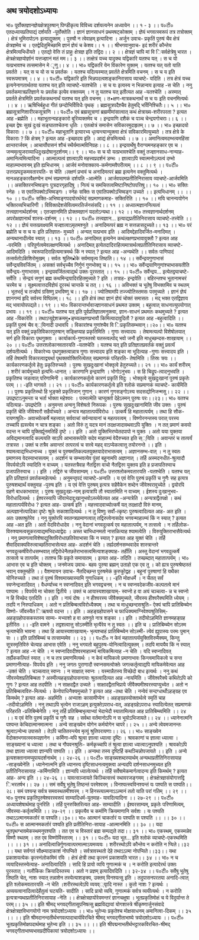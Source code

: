 ## अथ त्रयोदशोऽध्यायः
भा० पूर्वोक्तज्ञानज्ञेयक्षेत्रपुरुषान् पिण्डीकृत्य विविच्य दर्शयत्यनेन अध्यायेन ।। १ - ३ ।।
प०टी० एतदध्यायप्रतिपाद्यं दर्शयति -पूर्वोक्तेति । ज्ञानं ज्ञानसाधनं प्रथमषट्कोक्तम् । ज्ञेयं भगवत्स्वरूपं तत्र तत्रोक्तम् । क्षेत्रं भूमिरापोऽनः इत्याद्युक्तम् । पुरुषौ न त्वेवाहम् इत्यादिना । 
अर्जुन उवाच-
प्रकृतिं पुरुषं चैव क्षेत्रं क्षेत्रज्ञमेव च ।
एतद्वेदितुमिच्छामि ज्ञानं ज्ञेयं च केशव।। १ ।।
श्रीभगवानुवाच-
इदं शरीरं कौन्तेय क्षेत्रमित्यभिधीयते ।
एतद्यो वेत्ति तं प्राहुः क्षेत्रज्ञ इति तद्विदः।। २ ।।
क्षेत्रज्ञं चापि मां वि िसर्वक्षेत्रेषु भारत ।
क्षेत्रक्षेत्रज्ञयोर्ज्ञानं यत्तज्ज्ञानं मतं मम।। ३ ।।
तत्क्षेत्रं यच्च यादृक्च यद्विकारि यतश्च यत् ।
स च यो यत्प्रभावश्च तत्समासेन मे ृणु।। ४ ।।
भा० यद्विकारि येन विकारेण युक्तम् । यतश्च यत् यतो याति प्रवर्तते । यत् स च यो  स च प्रवर्तकः । यतश्च यदित्यस्मात् प्रवर्तते क्षेत्रमिति वचनम् । स च य इति स्वरूपमात्रम् ।। ४ ।।
प०टी० यद्विकारि इति भिन्नपदत्वशङ्कानिरासाय व्याचष्टे- यदिति । तत्र क्षेत्रं यच्च इत्यनेनागतार्थतया यतश्च यत् इति व्याचष्टे-यतश्चेति । स च यः इत्यस्य न भिन्नान्वय इत्याह -स चेति । ननु प्रवर्तकमात्रप्रतिज्ञाने यः प्रवर्तक इत्येव वक्तव्यम् । 
न तु यतश्च यत् इतीत्यत आह -यतश्चेति । अस्मात् प्रवर्तते क्षेत्रमिति प्रवर्तककथनार्थं यतश्च यत् इति वचनम् । त•क्षण-मात्रकथनार्थं स च यः इति वचनमित्यर्थः ।। ४ ।। 
ऋषिभिर्बहुधा गीतं छन्दोभिर्विविधैः पृथक् ।
ब्रह्मसूत्रपदैश्चैव हेतुमदि् भर्विनिश्चितैः।। ५ ।।
भा० ब्रह्मसूत्राणिशारीरकसूत्राणि ।। 
प०टी० एवं ब्रह्मसूत्राणां ब्रह्ममीमांसात्वात् कथं क्षेत्राख्य-शरीरपरता ? इत्यत आह -ब्रह्मेति ।। 
महाभूतान्यहङ्कारो बुरिव्यक्तमेव च ।
इन्द्रयाणि दशैकं च पञ्च चेन्द्रयगोचराः।। ६ ।।
इच्छा द्वेषः सुखं दुःखं सङ्घातश्चेतना धृतिः ।
एतत्क्षेत्रं समासेन सविकारमुदाहृतम्।। ७ ।।
भा० इच्छादयो विकाराः ।। ७ ।।
प०टी० महाभूतानि इत्यारभ्य धृत्यन्त्यान्युक्त्वा क्षेत्रं सविकारमित्युच्यते । तत्र क्षेत्रे के विकाराः ? किं क्षेत्रम् ? इत्यत आह -इच्छादय इति । आद्यं क्षेत्रमित्यर्थः ।। ७ ।। 
अमानित्वमदम्भत्वमहिंसा क्षान्तरार्जवम् ।
आचार्योपासनं शौचं स्थैर्यमात्मविनिग्रहः।। ८ ।।
इन्द्रयार्थेषु वैराग्यमनहङ्कार एव च ।
जन्ममृत्युजराव्याधिदुःखदोषानुदर्शनम्।। ९ ।।
भा० स च यो यत्प्रभावश्चेति वक्तुं तज्ज्ञानसाध-नान्याह- अमानित्वमित्यादिना । आत्माल्पत्वं ज्ञात्वाऽपि महत्त्वप्रदर्शनं डम्भः । ज्ञात्वाऽपि स्वात्मनोऽल्पत्वं दम्भो माहात्म्यभावनम् इति ह्यभिधानम् । आर्जवं मनोवाक्काय-कर्मणामवैपरीत्यम् ।। ८ ।। ९ ।।
प०टी० उत्तरप्रघट्टकमवतारयति- स चेति ।लक्षणं प्रभावं च अनादिमत्परं ब्रह्म इत्यनेन वक्तुमित्यर्थः । मानअहङ्कारवैक्षण्येन दम्भं सप्रमाणकं दर्शयति -आत्मेति । आर्जवपदमप्रतीतिनिरासाय व्याचष्टे-आर्जवमिति ।। 
असक्तिरनभिष्वङ्गः पुत्रदारगृहादिषु ।
नित्यं च समचित्तत्वमिष्टानिष्टोपपत्तिषु।। १० ।।
भा० सक्तिः स्नेहः । स एवातिपक्वोऽभिष्वङ्गः । स्नेहः सक्तिः स एवातिपक्वोऽभिष्वङ्ग उच्यते ।। इत्यभिधानम् ।। 
।। १० ।।
प०टी० सक्ति-अभिष्वङ्गपदयोरर्थभेदं सप्रमाणकमाह- सक्तिरिति ।। १० ।।
मयि चानन्ययोगेन भक्तिरव्यभिचारिणी ।
विविक्तदेशसेवित्वमरतिर्जनसंसदि।। ११ ।।
अध्यात्मज्ञाननित्यत्वं तत्त्वज्ञानार्थदर्शनम् ।
एतज्ज्ञानमिति प्रोक्तमज्ञानं यदतोऽन्यथा।। १२ ।।
भा० तत्त्वज्ञानार्थदर्शनम् अपरोक्षज्ञानार्थं शास्त्र-दर्शनम् ।। १२ ।।
प०टी० तत्त्वज्ञान... इत्याद्यप्रतीतिनिरासाय व्याचष्टे-तत्त्वेति ।। १२ ।।
ज्ञेयं यत्तत्प्रवक्ष्यामि यज्ज्ञात्वाऽमृतमश्नुते ।
अनादिमत्परं ब्रह्म न सत्तन्नासदुच्यते।। १३ ।।
भा० परं ब्रह्मेति च स च यः इति प्रतिज्ञात-
मुच्यते । अन्यत् यत्प्रभाव इति । आदिमद्देहादिवर्जित-मनादिमत् । अन्यथानादीत्येव स्यात् ।। १३ ।।
प०टी० अनादिमत् इत्यनेन कथंलक्षणप्रभावावुक्तौ ? इत्यत आह -परमिति । परिपूर्णत्वमेवलक्षणमित्यर्थः । अनादिमत् इत्येतदादिराहित्यमात्रार्थत्वप्रतीतिनिरासाय व्याचष्टे-आदिमदिति । स्वरूपादिराहित्यमात्रमर्थः किं न स्यात् ? इत्यत आह -अन्यथेति ।। 
सर्वतः पाणिपादं तत्सर्वतोऽक्षिशिरोमुखम् ।
सर्वतः श्रुतिम•ोके  सर्वमावृत्य तिष्ठति।। १४ ।।
सर्वेन्द्रयगुणाभासं सर्वेन्द्रयविवर्जितम् ।
असक्तं सर्वभृच्चैव निर्गुणं गुणभोक्तृ च।। १५ ।।
भा० सर्वेन्द्रयाणिगुणांश्चाभासयतीति सर्वेन्द्रय-गुणाभासम् । इन्द्रयवर्जितत्वाद्यर्थ उक्तः पुरस्तात् ।। १५ ।।
प०टी० सर्वेन्द्रय... इत्येतद्व्याचष्टे- सर्वेति । सेन्द्रयं सगुणं ब्रह्म कथमिन्द्रयादिरहितमुच्यते ? इति । तत्राह- इन्द्रयेति ।
बहिरन्तश्च भूतानामचरं चरमेव च ।
सूक्ष्मत्वात्तदविज्ञेयं दूरस्थं चान्तके च तत् ।। १६ ।।
अविभक्तं च भूतेषु विभक्तमिव च स्थतम् ।
भूतभर्तृ च तज्ज्ञेयं ग्रसिष्णु प्रभविष्णु च।। १७ ।।
ज्योतिषामपि तज्ज्योतिस्तमसः परमुच्यते ।
ज्ञानं ज्ञेयं ज्ञानगम्यं हृदि सर्वस्य विष्ठितम्।। १८ ।।
इति क्षेत्रं तथा ज्ञानं ज्ञेयं चोक्तं समासतः ।
मद् भक्त एतद्विज्ञाय मद् भावायोपपद्यते।। १९ ।।
भा० विकारान्तर्भावाज्ज्ञानसाधनं प्रथमत उक्तम् । बहुत्वात् साधनात्युपयोगात् प्रभावः ।। १९ ।।
प०टी० यतश्च यत् इति पूर्वप्रतिज्ञातमनुक्त्वा, ज्ञान-साधनं प्रथमतः कथमुच्यते ? इत्यत आह -विकारेति । तथाऽप्युद्देशक्रममु•ङ्घ्यलक्षणप्रभावौ किमित्यादावुदितौ ? इत्यत आह -बहुत्वादिति ।। 
प्रकृतिं पुरुषं चैव व््यिनादी उभावपि ।
विकारांश्च गुणांश्चैव वि िप्रकृतिसम्भवान्।।२०।।
भा० यतश्च यत् इति वक्तुं प्रकृतिविकारपुरुषान् सङ्क्षिप्याह प्रकृतिमिति । गुणाः सत्त्वादयः । तेषामत्यल्पो विशेषोलयात् सर्ग इति विकाराः पृथगुक्ताः । कार्याकार्य-गुणास्तस्रो यतस्त्वल्पोद् भवो जनौ इति माधुच्छन्दस-शाखायाम् ।। २० ।।
प०टी० उत्तरश्लोकानवतारयति -यतश्चेति । यतश्च यत् इति प्रतिज्ञातप्रवर्तकं वक्तुं प्रवर्त्यं दर्शयतीत्यर्थः । विकारेभ्यः पृथगुक्तत्वान्नात्र गुणाः सत्त्वादय इति शङ्का मा भूदित्याह -गुणाः सत्त्वादय इति । तर्हि तेषामपि विकारत्वाद्व्यर्था पृथक्तवोक्तिरित्येतत् सप्रमाणकं परिहरति- तेषामिति । तिस्रः त्रयः ।।
कार्यकारणकर्तृत्वे हेतुः प्रकृतिरुच्यते ।
पुरुषः सुखदुःखानां भोक्तृत्वे हेतुरुच्यते।। २१ ।।
भा० कार्यं शरीरम् । शरीरं कार्यमुच्यते इत्यभि-धानात् । कारणानि इन्द्रयाणि । भोगोऽनुभवः । स हि चिद्रूप-त्वादनुभवति । प्रकृतिश्च जडत्वात् परिणामिनी ।
कार्यकारणकर्तृत्वे कारणं प्रकृतिं विदुः ।
भोक्तृत्वे सुखदुःखानां पुरुषं प्रकृतेः परम् ।।
-इति भागवते ।। २१ ।।
प०टी० कार्यकारणकर्तृत्वे इति श्लोकं सप्रमाणकं व्याचष्टे- कार्यमिति ।। 
पुरुषः प्रकृतिस्थो हि भुङ्क्ते प्रकृतिजान् गुणान् ।
कारणं गुणसङ्गोऽस्य सदसद्योनिजन्मसु।। २२ ।।
उपद्रष्टाऽनुमन्ता च भर्ता भोक्ता महेश्वरः ।
परमात्मेति चाप्युक्तो देहेऽस्मन् पुरुषः परः।।२३।।
भा० यतश्च यदित्याह- उपद्रष्टेति । अनुमन्ता अन्वनु विशेषतो निरूपकः । पुरुषः सुखदुःखानामिति जीव उक्तः । पुरुषं प्रकृतिं चेति जीवेश्वरौ सहैवोच्यते । अन्यत्र महातात्पर्यविरोधः । उत्कर्षे हि महातात्पर्यम् । तथा हि सौक-रायणश्रुतिः-
अवाच्योत्कर्षे महत्त्वात् सर्ववाचां 
सर्वन्यायानां च महत्परत्वम् ।
विष्णोरनन्तस्य परात् परस्य 
तच्चापि ह्यस्त्येव न चात्र शङ्का । 
अतो विरुं तु यदत्र मानं 
तदक्षजादावथवाऽपि युक्तिः । 
न तत् प्रमाणं कवयो वदन्त 
न चापि युक्तिर्ह्यूनमतिर्हि दृष्टे ।। इति ।
अतो युक्तिभिरप्येतदपापो न युक्तः । अतो यया युक्तया अविद्यमानत्वादि कल्पयति साऽपि आभासरूपेति सदेव माहात्म्यं वेदैरुच्यत इति स््यिति । अवान्तरं च तात्पर्यं तत्रास्त । उक्तं च तत्रैव अवान्तरं तत्परत्वं च सत्त्वे महद् वाऽप्येकत्वात्तु तयोरनन्ते ।। इति । श्यामत्वाद्यभिधानाच्च । युक्तं च पुरुषमतिकल्पतयुक्तयादेराभासत्वम् । अज्ञानसम्भ-वात् । न तु स्वतः प्रमाणस्य वेदस्याभासत्वम् । अदर्शनं च सम्भवत्येव पुंसां बहूनामपि अज्ञानात् । तर्हि अस्मदनधीत-श्रुत्यादौ विपर्ययोऽपि स्यादिति न वाच्यम् । यतस्तत्रैवाह नैतद्विरुा वाचो नैतद्विरुा युक्तय इति ह प्रजापतिरुवाच प्रजापतिरुवाच ।। इति । तद्विरुं च जीवसाम्यम् । 
प०टी० उत्तरश्लोकमवतारयति -यतश्चेति । यतश्च यत् इति प्रतिज्ञातं प्रवर्तकमाहेत्यर्थः । अनुमन्तृपदं व्याचष्टे-अन्वति । य एवं वेत्ति पुरुषं प्रकृतिं च गुणैः सह इत्यत्र पुरुषशब्दार्थं वक्तुमाह -पुरुष इति । य एवं वेत्ति पुरुषम् इत्यत्र सहैवैकेन शब्देन जीवेश्वरावुच्येते । द्वयोरपि ग्रहणे बाधकाभावात् । पुरुषः सुखदुःखा-नाम् इत्यत्रापि तौ स्यातामिति न वाच्यम् । ईशस्य दुःखानुभव-विरोधादित्यर्थः । ईश्वरस्यापि जीवाभेदाद्दुःखानुभवोऽस्त्येवेत्यत आह -अन्यत्रेति । अन्यत्राद्वैतपक्षे । कथं महातात्पर्यविरोधः ? इत्यत आह- उत्कर्ष इति । महत्त्वादवाच्योत्कर्षे यत् तदक्षादौ विरुं मानम्, अल्पज्ञानोत्पादिका दृष्टेः श्रुतेः सकाशादित्यर्थः । न तु विष्णुः सर्वो-त्कृष्टः पुरुषत्वादित्यत आह- अत इति । अतः उक्तश्रुतेरेव । ननु युक्तेरपि स्वतन्त्रप्रामाणत्वात् तद्विरुत्वेनासदेव भगवन्माहात्म्यं 
किं न स्यात् ? इत्यत आह -अत इति । अतो वेदविरोधादेव । ननु वेदानां भगवदुत्कर्ष एव महातात्पर्यम्, न तत्सत्वे । न तर्हिलोक-विरुश्यामत्वसूकरत्वाद्यमभिदध्याद्वेदः । अस्त चाभिधानमतो नासन्नित्याह श्यामत्वेति । विरुयुक्तिराभासैवेत्यर्थः । ननु प्रमाणत्वाविशेषाद्युक्तिविरोधाछतिरेवाभासा किं न स्यात् ? इत्यत आह युक्तं चेति । तर्हि शैवादिवाक्यविरुत्वाच्छतिराभासेत्यत आह- अदर्शनं चेति । तर्ह्यदर्शनसम्भवादेव शास्त्रान्तरे भगवदुत्कर्षविरोधसम्भवात् तद्विरोधेनैतछतेराभासत्वमित्याशङ्क्याह- तर्हीति । अस्तु वेदानां भगवदुत्कर्षे तत्सत्वे च तात्पर्यम् । ततश्च किं प्रकृते समायातम् । इत्यत आह- तदिति । तच्छब्दात् महातात्पर्यम् । 
भा० आभास एव च इति चोक्तम् । 
जनमेजय उवाच-
बहवः पुरुषा ब्रह्मन् उताहो एक एव तु ।
को ह्यत्र पुरुषश्रेष्ठस्तं भवान् वक्तुमर्हति ।।
वैशम्पायन उवाच-
नैतदिच्छन्त पुरुषमेकं कुरुकुोद्वह ।
बहूनां पुरुषाणां हि यथैका योनिरुच्यते ।
तथा तं पुरुषं विश्वमाख्यास्यामि गुणाधिकम् ।। 
-इति मोक्षधर्मे ।
न चैतत् सर्वं स्वप्नेन्द्रजाादिवत् । वैधर्म्याच्च न स्वप्नादिवत् इति भगवद्वचनम् । न च स्वप्नवदेकजीव-कल्पतत्वे मानं पश्यामः । विपर्यये मा चोक्ता द्वितीये । उक्तं च आयास्यशाखायाम्-
स्वप्नो ह वा अयं चञ्चत्वा-
     न्न च स्वप्नो न हि विच्छेद एतदिति ।। इति ।
नायं दोषः । न हीश्वरस्य जीवैक्यमुच्यते, जीवस्य हीश्वरैक्यमिति ध्येयम् । तदपि न निरुपाधिकम् । अतो न प्रतिबिम्बत्वविरोध्यैक्यम् । तथा च माधुच्छन्दसश्रुतिः-
ऐक्यं चापि प्रातिबिम्ब्येन विष्णो-
र्जीवस्यैत िऋषयो वदन्त ।। इति ।
अहङ्ग्रहोपासने च फाधिक्यमाग्निवेश्यश्रुतिसिम्-
अहङ्ग्रहोपासकस्तस्य साम्य-
मभ्याशो ह वा अश्नुते नात्र शङ्का ।। इति ।
तदीयोऽहमिति ज्ञानमहङ्ग्रह इतीरितः ।। 
-इति वामने ।
तद्वशत्वात्तु सोऽस्मीति भृत्यैरेव न तु स्वतः ।। 
इति च ।
प्रातिबिम्ब्येन सोऽस्म भृत्यश्चेति भावना । तथा हि आयास्यशाखायाम्-
भृत्यश्चाहं प्रातिबिम्ब्येन सोऽस्मी-
त्येवं ह्युपास्यः परमः पुमान् सः ।।
इति प्रातिबिम्ब्यं च तत्साम्यमेव ।। २३ ।।
प०टी० न केवं महातात्पर्ययुक्तिविरुमैक्यम्, किन्तु सूत्रस्मृतिविरुं चेत्याह आभास एवेति । ननु भगवतो बहुपुरुष-योनित्वादित्युक्तम् । तदपि माययैव किं न स्यात् ? इत्यत आह 
-न चेति । न स्वप्नादिवदीश्वरमाहात्म्यं मायिकमित्याह -न चेति । यदि स्वप्नादिवत् तर्ह्यैककल्पितं स्यात् । न च तत्र प्रमाणमित्यर्थः । न केवं मायिकत्वे प्रमाणाभावः किन्त्वमायिकत्वे च सन्त प्रमाणानीत्याह- विपर्यय इति । ननु जगतः पुराणादौ स्वप्नसमत्वोक्तेः जगत्कर्तृत्वाद्यपि मायिकमेवेत्यत आह -उक्तं चेति । चञ्चत्वात् स्वप्नः । न साक्षात् स्वप्नः । यस्मान्नैतस्य विच्छेदो बाध 
इत्यर्थः । ननु कथं जीवस्येशप्रतिबिम्बता ? अस्मीत्यहङ्ग्रहोपासनायाः श्रुतत्वादित्यत आह -नायमिति । जीवेश्वरैक्ये कथितेऽपि को गुणः ? इत्यत आह तदपीति । न साक्षदद्वैत उच्यते । साक्षादद्वैताभिप्राये जीवैक्यमीश्वरस्याप्युच्येत । अतो न प्रतिबिम्बत्वविरु-मित्यर्थः । केनोपाधिनैक्यमुच्यते ? इत्यत आह -तथा चेति । नन्वेवं सन्दग्धार्थोऽहङ्ग्रह एव किमर्थम् ? इत्यत आह- अहमिति । अभ्याशः कासामीप्येन । अहङ्ग्रहस्योक्तार्थत्वे स्मृतिं चाह -तदीयोऽहमिति । ननु तथाऽपि भृत्येन राजाऽहम् इत्युक्तेऽपराध-वत्, अहङ्ग्रहेऽपराधः स्यादित्येतत् सप्रमाणकं परिहरति -प्रतिबिम्बेनेति । ननु तर्हि प्रतिबिम्बभृत्याभ्यां भेदाभेदौ स्यातामित्यत आह प्रातिबिम्ब्यमिति ।। २४ ।। 
य एवं वेत्ति पुरुषं प्रकृतिं च गुणैः सह ।
सर्वथा वर्तमानोऽपि न स भूयोऽभिजायते।। २४ ।।
ध्यानेनात्मनि पश्यन्त केचिदात्मानमात्मना ।
अन्ये साङ्ख्येन योगेन कर्मयोगेन चापरे।। २५ ।।
अन्ये त्वेवमजानन्तः श्रुत्वाऽन्येभ्य उपासते ।
तेऽपि चातितरन्त्येव मृत्युं श्रुतिपरायणाः।। २६ ।।
भा० साङ्ख्येन वेदोक्तभगवत्स्वरूपज्ञानेन । कर्मिणा-मपि श्रुत्वा ज्ञात्वा ध्यात्वा दृष्टिः । श्रावकाणां च ज्ञात्वा ध्यात्वा । साङ्ख्यानां च ध्यात्वा । तथा च गौपवनश्रुतिः-
कर्मकृच्चापि तं श्रुत्वा ज्ञात्वा ध्यात्वाऽनुपश्यति ।
श्रावकोऽपि तथा ज्ञात्वा ध्यात्वा ज्ञान्यपि पश्यति ।। 
इति ।
अन्यथा तस्य दृष्टिर्हि कथञ्चिन्नोपजायते ।। इति ।
अन्ये इत्यशक्तानामप्युपायदर्शनार्थम् ।। २४-२६ ।।
प०टी० साङ्ख्यशब्दस्यार्थम् अन्यथाप्रतीतिनिरासायाह -साङ्ख्येनेति । ध्यानेनात्मनि इति ध्यानस्य दृष्टिसाधनत्वमुक्त्वा अन्यदपि दर्शनसाधनमुच्यत इति प्रतीतिनिरासायाह -कर्मिणामिति । ज्ञान्यपि ध्यात्वेत्यर्थः । तर्हि सर्वेषामेकमार्गत्वादन्य इति किमर्थम् ? इत्यत आह- अन्य इति ।। २४-२६ ।। 
यावत्सञ्जायते किञ्चित्सत्त्वं स्थावरजङ्गमम् ।
क्षेत्रक्षेत्रज्ञसंयोगात्तद्वि िभरतर्षभ।। २७ ।।
समं सर्वेषु भूतेषु तिष्ठन्तं परमेश्वरम् ।
विनश्यत्स्वविनश्यन्तं यः पश्यति स पश्यति।।२८।
समं पश्यन्ह सर्वत्र समवस्थतमीश्वरम् ।
न हिनस्त्यात्मनाऽऽत्मानं ततो याति परां गतिम् ।। २९ ।।
भा० पुनश्च प्रकृतिपुरुषेश्वरस्वरूपं साम्यादिधर्म-युतमाह- यावदित्यादिना ।। २७-२९ ।।
प०टी० अध्यायशेषार्थमाह पुनरिति । तर्हि पुनरुक्तिरित्यत आह- साम्यादीति । ईश्वरसाम्यम्, प्रकृतेः परिणामित्वम्, जीवस्या-कर्तृत्वमिति ।। २७-२९ ।।
प्रकृत्यैव च कर्माणि क्रियमाणानि सर्वशः ।
यः पश्यति तथाऽऽत्मानमकर्तारं स पश्यति।।३०।।
भा० आत्मानं चाकर्तारं यः पश्यति स पश्यति ।।
।। ३० ।।
प०टी० स आत्मानमकर्तारं पश्यति इति प्रतीतिनिरा-सायाह -आत्मानमिति ।। ३० ।। 
यदा भूतपृथग्भावमेकस्थमनुपश्यति ।
तत एव च विस्तारं ब्रह्म सम्पद्यते तदा।। ३१ ।।
भा० एकस्थम्, एकस्मन्नेव विष्णौ स्थतम् । तत एव विष्णोर्विस्तारम् ।। ३१ ।।
प०टी० यदा भूत... इति श्लोकं व्याचष्टे-एकस्थमिति ।। ।। ३१ ।। 
अनादित्वान्निर्गुणत्वात्परमात्माऽयमव्ययः ।
शरीरस्थोऽपि कौन्तेय न करोति न प्यिते।।३२ ।।
यथा सर्वगतं सौक्ष्म्यादाकाशं नोपप्यिते ।
सर्वत्रावस्थतो देहे तथाऽऽत्मा नोपप्यिते।।३३।।
यथा प्रकाशयत्येकः कृत्स्नंलोकमिमं रविः ।
क्षेत्रं क्षेत्री तथा कृत्स्नं प्रकाशयति भारत।। ३४ ।।
भा० न च व्ययादिस्तस्येत्याह- अनादित्वादिति । सादि हि प्रायो व्ययि गुणात्मकं च । न करोति इत्यादेरर्थ उक्तः पुरस्तात् । नलौकिकः क्रियादिस्तस्य । अतो न प्रज्ञम् इत्यादिवदिति ।। ३२-३४ ।।
प०टी० सर्वेषु भूतेषु तिष्ठति चेत्, नाशः स्यात् तन्नाशेन तस्येत्याशङ्क्य, उक्तम् विनश्यत्सु इति । तदुपासनपरतया अनादि-त्वात् इति श्लोकमवतारयति -न चेति ।शरीरस्थत्वेऽपि व्ययव््याृदि नास्त । कुतो नाशः ? इत्यर्थः । अव्ययत्वानादित्वादेर्हेतुत्वं घटयति- सादीति । सादि प्रायो व्ययि, गुणात्मकं सर्वत्र व्ययीत्यर्थः । 
न करोति इत्यत्रान्यथाप्रतीतिनिरासायाह -नेति ।। 
क्षेत्रक्षेत्रज्ञयोरेवमन्तरं ज्ञानचक्षुषा ।
भूतप्रकृतिमोक्षं च ये विदुर्यान्त ते परम्।। ३५ ।।
इति श्रीमद् भगवद्गीतासूपनिषत्सु ब्रह्मविद्यायां योगशास्त्रे श्रीकृष्णार्जुनसंवादे क्षेत्रक्षेत्रज्ञविभागयोगो नाम 
त्रयोदशोऽध्यायः ।। 
भा० भूतेभ्यः प्रकृतेश्च मोक्षसाधनम् अमानित्वा-दिकम् ।। ३५ ।।
।। इति श्रीमदानन्दतीर्थभगवत्पादाचार्यविरचिते 
श्रीमद् भगवद्गीताभाष्ये त्रयोदशोऽध्यायः ।।
प०टी० भूतप्रकृतिमोक्षपदार्थमाह भूतेभ्य इति ।। ३५ ।। 
।। इति श्रीपद्मनाभतीर्थभट्टारकविरचित-श्रीमद् भगवद्गीताभाष्यभावप्रदीपिकायां त्रयोदशोऽध्यायः ।। 